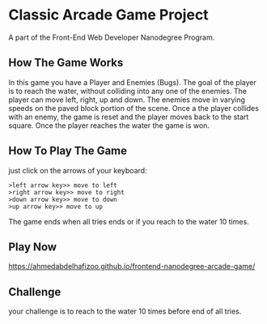 # Classic Arcade Game Project
A part of the Front-End Web Developer Nanodegree Program.

## How The Game Works
In this game you have a Player and Enemies (Bugs). The goal of the player is to reach the water, without colliding into any one of the enemies. The player can move left, right, up and down. The enemies move in varying speeds on the paved block portion of the scene. Once a the player collides with an enemy, the game is reset and the player moves back to the start square. Once the player reaches the water the game is won.

## How To Play The Game
just click on the arrows of your keyboard:

    >left arrow key>> move to left
    >right arrow key>> move to right
    >down arrow key>> move to down
    >up arrow key>> move to up
    
The game ends when all tries ends or if you reach to the water 10 times.

## Play Now
https://ahmedabdelhafizoo.github.io/frontend-nanodegree-arcade-game/

## Challenge
your challenge is to reach to the water 10 times before end of all tries.
